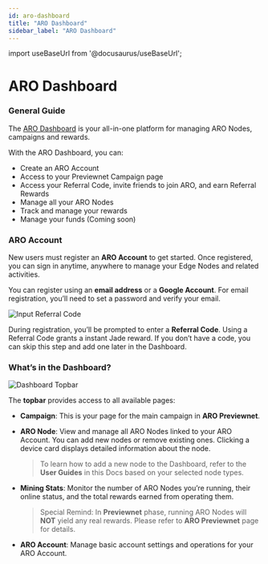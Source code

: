 ```yaml
---
id: aro-dashboard
title: "ARO Dashboard"
sidebar_label: "ARO Dashboard"
---
```

import useBaseUrl from '@docusaurus/useBaseUrl';

# ARO Dashboard

### General Guide

The [ARO Dashboard](https://dashboard.ARO.network/) is your all-in-one platform for managing ARO Nodes, campaigns and rewards.

With the ARO Dashboard, you can:

- Create an ARO Account
- Access to your Previewnet Campaign page
- Access your Referral Code, invite friends to join ARO, and earn Referral Rewards
- Manage all your ARO Nodes
- Track and manage your rewards
- Manage your funds (Coming soon)

### ARO Account

New users must register an **ARO Account** to get started. Once registered, you can sign in anytime, anywhere to manage your Edge Nodes and related activities.

You can register using an **email address** or a **Google Account**. For email registration, you’ll need to set a password and verify your email.

![Input Referral Code](/img/node-operator-guide/input_referral_code.png)

During registration, you’ll be prompted to enter a **Referral Code**. Using a Referral Code grants a instant Jade reward. If you don’t have a code, you can skip this step and add one later in the Dashboard.

### What’s in the Dashboard?

![Dashboard Topbar](/img/node-operator-guide/dashboard_topbar.png)

The **topbar** provides access to all available pages:

- **Campaign**: This is your page for the main campaign in <Link to="/campaigns/previewnet">**ARO Previewnet**</Link>.

- **ARO Node**: View and manage all ARO Nodes linked to your ARO Account. You can add new nodes or remove existing ones. Clicking a device card displays detailed information about the node.

  > To learn how to add a new node to the Dashboard, refer to the **User Guides** in this Docs based on your selected node types.

- **Mining Stats**: Monitor the number of ARO Nodes you’re running, their online status, and the total rewards earned from operating them. 

  > Special Remind: In **Previewnet** phase, running ARO Nodes will **NOT** yield any real rewards. Please refer to <Link to="/campaigns/previewnet">**ARO Previewnet**</Link> page for details. 
- **ARO Account**: Manage basic account settings and operations for your ARO Account.